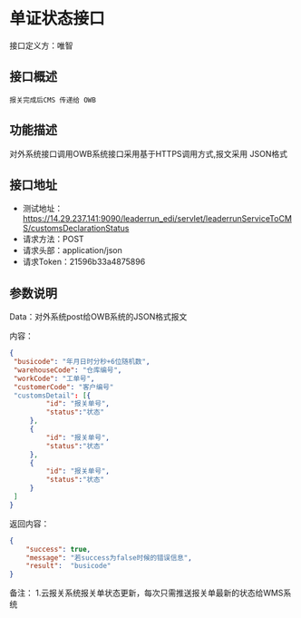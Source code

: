 # 单证状态接口

接口定义方：唯智

## 接口概述

    报关完成后CMS 传递给 OWB

## 功能描述

  对外系统接口调用OWB系统接口采用基于HTTPS调用方式,报文采用 JSON格式
  
## 接口地址  
  
  * 测试地址：https://14.29.237.141:9090/leaderrun_edi/servlet/leaderrunServiceToCMS/customsDeclarationStatus
  * 请求方法：POST
  * 请求头部：application/json
  * 请求Token：21596b33a4875896
  
 
## 参数说明
  
  Data：对外系统post给OWB系统的JSON格式报文 
  
  内容：
   ```json
{
	"busicode": "年月日时分秒+6位随机数",
	"warehouseCode": "仓库编号",
	"workCode": "工单号",
	"customerCode": "客户编号"
	"customsDetail": [{
			"id": "报关单号",
			"status":"状态"
		},
		{
			"id": "报关单号",
			"status":"状态"
		},
		{
			"id": "报关单号",
			"status":"状态"
		}
	]
}
```
      	 
返回内容：

```json
{
    "success": true,
    "message": "若success为false时候的错误信息",
    "result":  "busicode"
}
```
备注：
1.云报关系统报关单状态更新，每次只需推送报关单最新的状态给WMS系统
